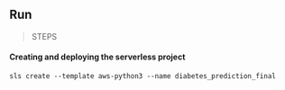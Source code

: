 ## Run
> STEPS
#### Creating and deploying the serverless project

```
sls create --template aws-python3 --name diabetes_prediction_final
```



